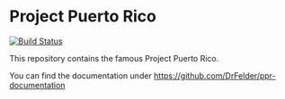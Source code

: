 Project Puerto Rico
=

[![Build Status](https://travis-ci.org/DrFelder/ppr.svg?branch=master)](https://travis-ci.org/DrFelder/ppr)

This repository contains the famous Project Puerto Rico.

You can find the documentation under https://github.com/DrFelder/ppr-documentation
